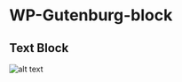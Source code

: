 ﻿# WP-Gutenburg-block

## Text Block

![alt text](https://github.com/MadBones3/WP-Gutenburg-block-boilerplate/tree/master/text-block-screenshot.png?raw=true)

